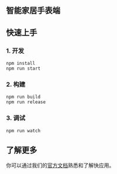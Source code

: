 ## 智能家居手表端

## 快速上手

### 1. 开发

```
npm install
npm run start
```

### 2. 构建

```
npm run build
npm run release
```

### 3. 调试

```
npm run watch
```

## 了解更多

你可以通过我们的[官方文档](https://iot.mi.com/vela/quickapp)熟悉和了解快应用。
